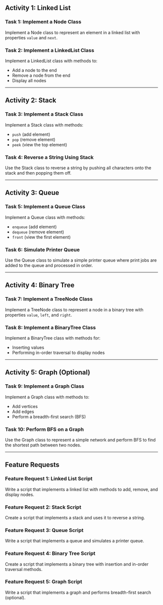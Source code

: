 ## Activity 1: Linked List

### Task 1: Implement a Node Class
Implement a Node class to represent an element in a linked list with properties `value` and `next`.

### Task 2: Implement a LinkedList Class
Implement a LinkedList class with methods to:
- Add a node to the end
- Remove a node from the end
- Display all nodes

---

## Activity 2: Stack

### Task 3: Implement a Stack Class
Implement a Stack class with methods:
- `push` (add element)
- `pop` (remove element)
- `peek` (view the top element)

### Task 4: Reverse a String Using Stack
Use the Stack class to reverse a string by pushing all characters onto the stack and then popping them off.

---

## Activity 3: Queue

### Task 5: Implement a Queue Class
Implement a Queue class with methods:
- `enqueue` (add element)
- `dequeue` (remove element)
- `front` (view the first element)

### Task 6: Simulate Printer Queue
Use the Queue class to simulate a simple printer queue where print jobs are added to the queue and processed in order.

---

## Activity 4: Binary Tree

### Task 7: Implement a TreeNode Class
Implement a TreeNode class to represent a node in a binary tree with properties `value`, `left`, and `right`.

### Task 8: Implement a BinaryTree Class
Implement a BinaryTree class with methods for:
- Inserting values
- Performing in-order traversal to display nodes

---

## Activity 5: Graph (Optional)

### Task 9: Implement a Graph Class
Implement a Graph class with methods to:
- Add vertices
- Add edges
- Perform a breadth-first search (BFS)

### Task 10: Perform BFS on a Graph
Use the Graph class to represent a simple network and perform BFS to find the shortest path between two nodes.

---

## Feature Requests

### Feature Request 1: Linked List Script
Write a script that implements a linked list with methods to add, remove, and display nodes.

### Feature Request 2: Stack Script
Create a script that implements a stack and uses it to reverse a string.

### Feature Request 3: Queue Script
Write a script that implements a queue and simulates a printer queue.

### Feature Request 4: Binary Tree Script
Create a script that implements a binary tree with insertion and in-order traversal methods.

### Feature Request 5: Graph Script
Write a script that implements a graph and performs breadth-first search (optional).
